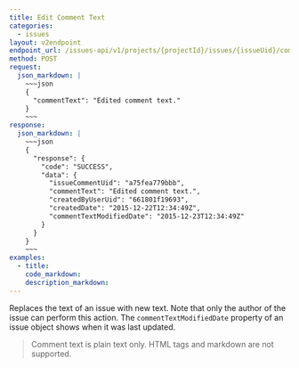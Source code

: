 ```yaml
---
title: Edit Comment Text
categories:
  - issues
layout: v2endpoint
endpoint_url: /issues-api/v1/projects/{projectId}/issues/{issueUid}/comments/{issueCommentUid}
method: POST
request:
  json_markdown: |
    ~~~json
    {
      "commentText": "Edited comment text."
    }
    ~~~
response:
  json_markdown: |
    ~~~json
    {
      "response": {
        "code": "SUCCESS",
        "data": {
          "issueCommentUid": "a75fea779bbb",
          "commentText": "Edited comment text.",
          "createdByUserUid": "661801f19693",
          "createdDate": "2015-12-22T12:34:49Z",
          "commentTextModifiedDate": "2015-12-23T12:34:49Z"
        }
      }
    }
    ~~~
examples:
  - title:
    code_markdown:
    description_markdown:
---
```


Replaces the text of an issue with new text. Note that only the author of the issue can perform this action. The `commentTextModifiedDate` property of an issue object shows when it was last updated.

> Comment text is plain text only. HTML tags and markdown are not supported.